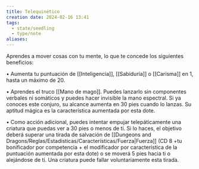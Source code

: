```yaml
---
title: Telequinético
creation date: 2024-02-16 13:41
tags:
  - state/seedling
  - type/note
aliases:
---
```

Aprendes a mover cosas con tu mente, lo que te concede los siguientes beneficios:

• Aumenta tu puntuación de [[Inteligencia]], [[Sabiduría]] o [[Carisma]] en 1, hasta un máximo de 20.

• Aprendes el truco [[Mano de mago]]. Puedes lanzarlo sin componentes verbales ni somáticos y
puedes hacer invisible la mano espectral. Si ya conoces este conjuro, su alcance aumenta en 30 pies cuando lo lanzas. Su aptitud mágica es la característica aumentada por esta dote.

• Como acción adicional, puedes intentar empujar telepáticamente una criatura que puedas ver a 30 pies o menos de ti. Si lo haces, el objetivo deberá superar una tirada de salvación de [[Dungeons and Dragons/Reglas/Estadisticas/Características/Fuerza|Fuerza]] (CD 8 +tu bonificador por competencia + el modificador por característica de la puntuación aumentada por esta dote) o se moverá 5 pies hacia ti o alejándose de ti. Una criatura puede fallar voluntariamente esta tirada.
